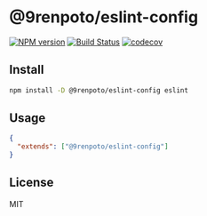 # @9renpoto/eslint-config

[![NPM version](https://badge.fury.io/js/%409renpoto%2Feslint-config.svg)](https://badge.fury.io/js/%409renpoto%2Feslint-config)
[![Build Status](https://travis-ci.org/9renpoto/frontend.svg?branch=master)](https://travis-ci.org/9renpoto/frontend)
[![codecov](https://codecov.io/gh/9renpoto/frontend/branch/master/graph/badge.svg)](https://codecov.io/gh/9renpoto/frontend)

## Install

```sh
npm install -D @9renpoto/eslint-config eslint
```

## Usage

```json
{
  "extends": ["@9renpoto/eslint-config"]
}
```

## License

MIT
